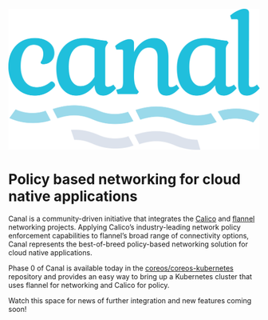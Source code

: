 ![Canal Logo](logos/canal-logo-type-full-color.png)

# Policy based networking for cloud native applications #

Canal is a community-driven initiative that integrates the [Calico](https://projectcalico.org/) and  [flannel](https://coreos.com/flannel/docs/latest/) networking projects. Applying Calico’s industry-leading network policy enforcement capabilities to flannel’s broad range of connectivity options, Canal represents the best-of-breed policy-based networking solution for cloud native applications.

Phase 0 of Canal is available today in the [coreos/coreos-kubernetes](https://github.com/coreos/coreos-kubernetes) repository and provides an easy way to bring up a Kubernetes cluster that uses flannel for networking and Calico for policy.

Watch this space for news of further integration and new features coming soon!
